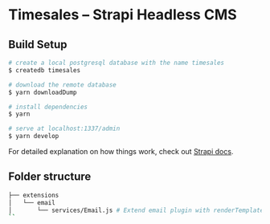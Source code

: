 # Timesales – Strapi Headless CMS

## Build Setup

```bash
# create a local postgresql database with the name timesales
$ createdb timesales

# download the remote database
$ yarn downloadDump

# install dependencies
$ yarn

# serve at localhost:1337/admin
$ yarn develop
```

For detailed explanation on how things work, check out [Strapi docs](https://strapi.io/documentation).

## Folder structure

```bash
├── extensions
│   └── email
│       └── services/Email.js # Extend email plugin with renderTemplate function
``
```
